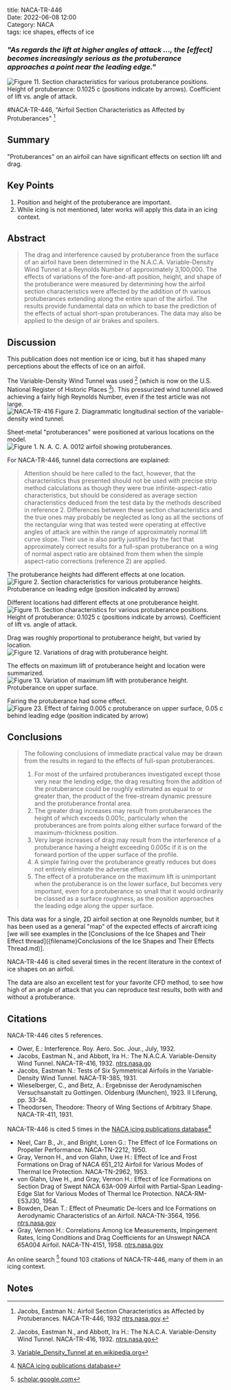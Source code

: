 title: NACA-TR-446  
Date: 2022-06-08 12:00  
Category: NACA  
tags: ice shapes, effects of ice  


### _"As regards the lift at higher angles of attack ..., the [effect] becomes increasingly serious as the protuberance approaches a point near the leading edge."_  

![Figure 11. Section characteristics for various protuberance positions. 
Height of protuberance: 0.1025 c (positions indicate by arrows). 
Coefficient of lift vs. angle of attack.](images/naca-tr-446/Figure11.png)  

#NACA-TR-446, "Airfoil Section Characteristics as Affected by Protuberances" [^1]

## Summary
"Protuberances" on an airfoil can have significant effects on section lift and drag. 

## Key Points
1. Position and height of the protuberance are important.  
2. While icing is not mentioned, later works will apply this data in an icing context. 

## Abstract

>The drag and interference caused by protuberance
from the surface of an airfoil have been determined in the
N.A.C.A. Variable-Density Wind Tunnel at a Reynolds
Number of approximately 3,100,000. The effects of variations
of the fore-and-aft position, height, and shape of
the protuberance were measured by determining how the
airfoil section characteristics were affected by the addition
of th various protuberances extending along the entire 
span of the airfoil. The results provide fundamental
data on which to base the prediction of the effects of actual
short-span protuberances. The data may also be applied
to the design of air brakes and spoilers.

## Discussion  

This publication does not mention ice or icing, 
but it has shaped many perceptions about the effects of ice on an airfoil. 

The Variable-Density Wind Tunnel was used [^2] 
(which is now on the U.S. National Register of Historic Places [^3]). 
This pressurized wind tunnel allowed achieving a fairly high Reynolds Number, 
even if the test article was not large. 
![NACA-TR-416 Figure 2. Diagrammatic longitudinal section of the 
variable-density wind tunnel.](images%2FNACA-TR-416%2FFigure%202.png)  

Sheet-metal "protuberances" were positioned at various locations on the model.  
![Figure 1. N. A. C. A. 0012 airfoil showing protuberances.](images/naca-tr-446/Figure1.png)  

For NACA-TR-446, tunnel data corrections are explained:
>Attention should be here called to the fact,
however, that the characteristics thus presented should
not be used with precise strip method calculations as
though they were true infinite-aspect-ratio characteristics, 
but should be considered as average section
characteristics deduced from the test data by the
methods described in reference 2. Differences between 
these section characteristics and the true ones
may probably be neglected as long as all the sections of
the rectangular wing that was tested were operating
at effective angles of attack are within the range of approximately 
normal lift curve slope.
Their use is also partly justified by the fact that approximately correct
results for a full-span protuberance
on a wing of normal aspect ratio are obtained from them when the
simple aspect-ratio corrections
(reference 2) are applied.

The protuberance heights had different effects at one location.  
![Figure 2. Section characteristics for various protuberance heights. 
Protuberance on leading edge (position indicated by arrows)](images/naca-tr-446/Figure2.png)  

Different locations had different effects at one protuberance height.  
![Figure 11. Section characteristics for various protuberance positions. 
Height of protuberance: 0.1025 c (positions indicate by arrows). 
Coefficient of lift vs. angle of attack.](images/naca-tr-446/Figure11.png)  

Drag was roughly proportional to protuberance height, but varied by location.  
![Figure 12. Variations of drag with protuberance height.](images/naca-tr-446/Figure12.png)  

The effects on maximum lift of protuberance height and location were summarized.  
![Figure 13. Variation of maximum lift with protuberance height. 
Protuberance on upper surface.](images/naca-tr-446/Figure13.png)  

Fairing the protuberance had some effect.  
![Figure 23. Effect of fairing 0.005 c protuberance on upper surface, 
0.05 c behind leading edge (position indicated by arrow)](images/naca-tr-446/Figure23.png)  

## Conclusions  

>The following conclusions of immediate practical
value may be drawn from the results in regard to the
effects of full-span protuberances.  
>1. For most of the unfaired protuberances investigated 
except those very near the lending edge, the
drag resulting from the addition of the protuberance
could be roughly estimated as equal to or greater than,
the product of the free-stream dynamic pressure and
the protuberance frontal area.  
>2. The greater drag increases may result from protuberances 
the height of which exceeds 0.001c, particularly when 
the protuberances are from points
along either surface forward of the maximum-thickness
position.  
>3. Very large increases of drag may result from the
interference of a protuberance having a height exceeding 
0.005c if it is on the forward portion of the
upper surface of the profile.  
>4. A simple fairing over the protuberance greatly
reduces but does not entirely eliminate the adverse
effect.  
>5. The effect of a protuberance on the maximum
lift is unimportant when the protuberance is on the
lower surface, but becomes very important, even for a
protuberance so small that it would ordinarily be
classed as a surface roughness, as the position approaches 
the leading edge along the upper surface.  

This data was for a single, 2D airfoil section at one Reynolds number, 
but it has been used as a general "map" of the expected effects of aircraft icing 
[we will see examples in the [Conclusions of the Ice Shapes and Their Effect thread]({filename}Conclusions of the Ice Shapes and Their Effects Thread.md)].

NACA-TR-446 is cited several times in the recent literature in the context of ice shapes on an airfoil. 

The data are also an excellent test for your favorite CFD method, 
to see how high of an angle of attack that you can reproduce test results,
both with and without a protuberance. 

## Citations

NACA-TR-446 cites 5 references.  
- Ower, E.: Interference. Roy. Aero. Soc. Jour., July, 1932.  
- Jacobs, Eastman N., and Abbott, Ira H.: The N.A.C.A. Variable-Density Wind Tunnel. NACA-TR-416, 1932. [ntrs.nasa.go](https://ntrs.nasa.gov/citations/19930091490)  
- Jacobs, Eastman N.: Tests of Six Symmetrical Airfoils in the Variable-Density Wind Tunnel. NACA-TR-385, 1931.  
- Wieselberger, C., and Betz, A.: Ergebnisse der Aerodynamischen Versuchsanstalt zu Gottingen. Oldenburg (Munchen), 1923. II Liferung, pp. 33-34.  
- Theodorsen, Theodore: Theory of Wing Sections of Arbitrary Shape. NACA-TR-411, 1931.  

NACA-TR-446 is cited 5 times in the [NACA icing publications database]({filename}naca%20icing%20publications%20database.md)[^4]  
- Neel, Carr B., Jr., and Bright, Loren G.: The Effect of Ice Formations on Propeller Performance. NACA-TN-2212, 1950.  
- Gray, Vernon H., and von Glahn, Uwe H.: Effect of Ice and Frost Formations on Drag of NACA 651_212 Airfoil for Various Modes of Thermal Ice Protection. NACA-TN-2962, 1953.  
- von Glahn, Uwe H., and Gray, Vernon H.: Effect of Ice Formations on Section Drag of Swept NACA 63A-009 Airfoil with Partial-Span Leading-Edge Slat for Various Modes of Thermal Ice Protection. NACA-RM-E53J30, 1954.  
- Bowden, Dean T.: Effect of Pneumatic De-Icers and Ice Formations on Aerodynamic Characteristics of an Airfoil. NACA-TN-3564, 1956. [ntrs.nasa.gov](https://ntrs.nasa.gov/citations/19930084294)  
- Gray, Vernon H.: Correlations Among Ice Measurements, Impingement Rates, Icing Conditions and Drag Coefficients for an Unswept NACA 65A004 Airfoil. NACA-TN-4151, 1958. [ntrs.nasa.gov](https://ntrs.nasa.gov/citations/19810068588)  

An online search [^5] found 103 citations of NACA-TR-446, many of them in an icing context. 

## Notes  

[^1]: Jacobs, Eastman N.: Airfoil Section Characteristics as Affected by Protuberances. NACA-TR-446, 1932 [ntrs.nasa.gov](https://ntrs.nasa.gov/citations/19930091520).  
[^2]: Jacobs, Eastman N., and Abbott, Ira H.: The N.A.C.A. Variable-Density Wind Tunnel. NACA-TR-416, 1932. [ntrs.nasa.go](https://ntrs.nasa.gov/citations/19930091490)  
[^3]: [Variable_Density_Tunnel at en.wikipedia.org](https://en.wikipedia.org/wiki/Variable_Density_Tunnel)  
[^4]: [NACA icing publications database]({filename}naca%20icing%20publications%20database.md)  
[^5]: [scholar.google.com](https://scholar.google.com/scholar?hl=en&as_sdt=0%2C48&q=Airfoil+Section+Characteristics+as+Affected+by+Protuberances&btnG=)  
